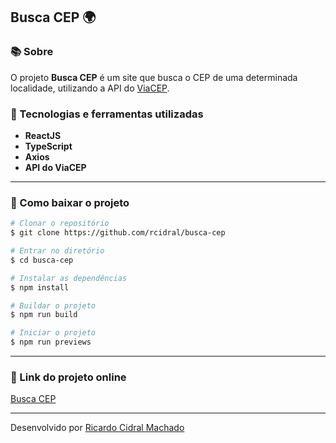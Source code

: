 ## Busca CEP 🌍

### 📚 Sobre

O projeto **Busca CEP** é um site que busca o CEP de uma determinada localidade, utilizando a API do [ViaCEP](https://viacep.com.br/).

### 🚀 Tecnologias e ferramentas utilizadas

- **ReactJS**
- **TypeScript**
- **Axios**
- **API do ViaCEP**

---

### 📁 Como baixar o projeto

```bash
# Clonar o repositório
$ git clone https://github.com/rcidral/busca-cep

# Entrar no diretório
$ cd busca-cep

# Instalar as dependências
$ npm install

# Buildar o projeto
$ npm run build

# Iniciar o projeto
$ npm run previews
```

---

### 🔗 Link do projeto online

[Busca CEP]()

---

Desenvolvido por [Ricardo Cidral Machado](https://www.linkedin.com/in/ricardo-cidral-machado/)
